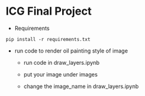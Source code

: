 # ICG Final Project



- Requirements

```
pip install -r requirements.txt
```

- run code to render oil painting style of image

   - run code in draw_layers.ipynb

   - put your image under images

   - change the image_name in draw_layers.ipynb


